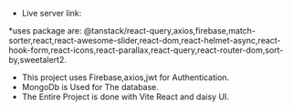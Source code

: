 * Live server link:


*uses package are: @tanstack/react-query,axios,firebase,match-sorter,react,react-awesome-slider,react-dom,react-helmet-async,react-hook-form,react-icons,react-parallax,react-query,react-router-dom,sort-by,sweetalert2.

* This project uses Firebase,axios,jwt for Authentication.
* MongoDb is Used for The database.
* The Entire Project is done with Vite React and daisy UI.